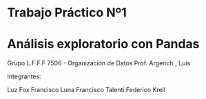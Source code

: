 # Trabajo Práctico Nº1
# Análisis exploratorio con Pandas

Grupo L.F.F.F
7506 - Organización de Datos
Prof. Argerich , Luis 

Integrantes:

Luz Fox
Francisco Luna
Francisco Talenti
Federico Krell




